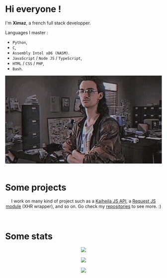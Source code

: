 # Hi everyone !

I'm **Ximaz**, a french full stack developper.

Languages I master :
- ``Python``,
- ``C``,
- ``Assembly Intel x86 (NASM)``.
- ``JavaScript`` / ``Node JS`` / ``TypeScript``,
- ``HTML`` / ``CSS`` / ``PHP``,
- ``Bash``.

<div align="center"><img src="https://raw.githubusercontent.com/Ximaz/assets/main/images/Hacker_Man.gif"></div>

<br>

# Some projects

<div align="center">

I work on many kind of project such as a [Kaiheila JS API](https://github.com/Ximaz/kaiheila.js), a [Request JS module](https://github.com/Ximaz/requests) (XHR wrapper), and so on. Go check my [repositories](https://github.com/Ximaz?tab=repositories) to see more. :)

</div>

<br>

# Some stats

<div align="center">

![](https://github-readme-streak-stats.herokuapp.com/?user=Ximaz&count_private=true&show_icons=true&theme=dracula&hide_border=true&hide_title=true)

![](https://github-readme-stats.vercel.app/api?username=Ximaz&include_all_commits=true&show_icons=true&hide_border=true&hide_title=true&count_private=true&theme=dracula)

![](https://github-readme-stats.vercel.app/api/top-langs/?username=Ximaz&layout=compact&count_private=true&langs_count=8&hide_border=true&theme=dracula)

</div>
